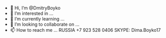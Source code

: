 - 👋 Hi, I’m @DmitryBoyko
- 👀 I’m interested in ...
- 🌱 I’m currently learning ...
- 💞️ I’m looking to collaborate on ...
- 📫 How to reach me ...
RUSSIA +7 923 528 0406
SKYPE: Dima.Boyko17

<!---
DmitryBoyko/DmitryBoyko is a ✨ special ✨ repository because its `README.md` (this file) appears on your GitHub profile.
You can click the Preview link to take a look at your changes.
--->
